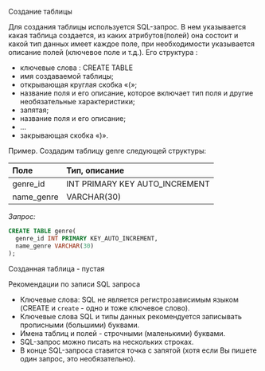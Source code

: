 Создание таблицы

Для создания таблицы используется SQL-запрос. В нем указывается какая таблица создается, из каких атрибутов(полей) она состоит и какой тип данных имеет каждое поле, при необходимости указывается описание полей (ключевое поле и т.д.). Его структура :

* ключевые слова : CREATE TABLE
* имя создаваемой таблицы;
* открывающая круглая скобка «(»;
* название поля и его описание, которое включает тип поля и другие необязательные характеристики;
* запятая;
* название поля и его описание;
* ...
* закрывающая скобка «)».

Пример. Создадим таблицу genre следующей структуры:

| Поле     | Тип, описание |
|:---      |  :---        |
|genre_id  | INT PRIMARY KEY AUTO_INCREMENT|
|name_genre| VARCHAR(30)|

*Запрос:*

```SQL
CREATE TABLE genre(
  genre_id INT PRIMARY KEY_AUTO_INCREMENT,
  name_genre VARCHAR(30)  
);
```

Созданная таблица - пустая

Рекомендации по записи SQL запроса

* Ключевые слова: SQL не является регистрозависимым языком (CREATE и ```create``` - одно и тоже ключевое слово). 
* Ключевые слова SQL и типы данных рекомендуется  записывать прописными (большими) буквами.
* Имена таблиц и полей - строчными (маленькими) буквами.
* SQL-запрос можно писать на нескольких строках.
* В конце SQL-запроса ставится точка с запятой (хотя если Вы пишете один запрос, это необязательно).
